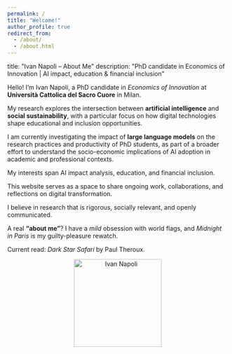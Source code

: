 ```yaml
---
permalink: /
title: "Welcome!"
author_profile: true
redirect_from: 
  - /about/
  - /about.html
---
```

title: "Ivan Napoli – About Me"
description: "PhD candidate in Economics of Innovation | AI impact, education & financial inclusion"

Hello! I’m Ivan Napoli, a PhD candidate in *Economics of Innovation* at **Università Cattolica del Sacro Cuore** in Milan.

My research explores the intersection between **artificial intelligence** and **social sustainability**, with a particular focus on how digital technologies shape educational and inclusion opportunities.

I am currently investigating the impact of **large language models** on the research practices and productivity of PhD students, as part of a broader effort to understand the socio-economic implications of AI adoption in academic and professional contexts.

My interests span AI impact analysis, education, and financial inclusion.

This website serves as a space to share ongoing work, collaborations, and reflections on digital transformation.  

I believe in research that is rigorous, socially relevant, and openly communicated.

A real **“about me”**? I have a *mild* obsession with world flags, and *Midnight in Paris* is my guilty-pleasure rewatch.  

Current read: *Dark Star Safari* by Paul Theroux.
<p align="center">
  <a href="https://www.bbc.co.uk/programmes/b039bg5h" target="_blank">
    <img src="{{ '/images/book.jpg' | relative_url }}" alt="Ivan Napoli" width="200px" />
  </a>
</p>
